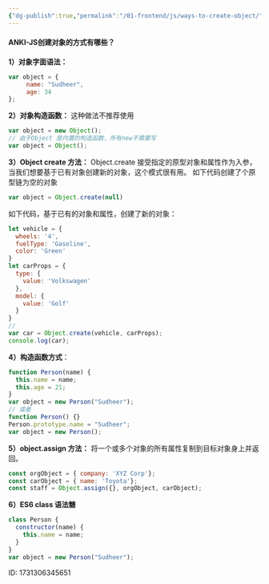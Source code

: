 ```yaml
---
{"dg-publish":true,"permalink":"/01-frontend/js/ways-to-create-object/","title":"JS创建对象的方式有哪些？","created":"2024-11-11T14:14:58.893+08:00","updated":"2024-11-11T14:25:45.661+08:00"}
---
```


#### ANKI-JS创建对象的方式有哪些？
**1）对象字面语法：**
```js
var object = {
     name: "Sudheer",
     age: 34
};
```
**2）对象构造函数：**
这种做法不推荐使用
```js
var object = new Object();
// 由于Object 是内置的构造函数，所有new不需要写
var object = Object();
```
**3）Object create 方法：**
Object.create 接受指定的原型对象和属性作为入参，当我们想要基于已有对象创建新的对象，这个模式很有用。
如下代码创建了个原型链为空的对象
```js
var object = Object.create(null)
```
如下代码，基于已有的对象和属性，创建了新的对象：
```js
let vehicle = {
  wheels: '4',
  fuelType: 'Gasoline',
  color: 'Green'
}
let carProps = {
  type: {
    value: 'Volkswagen'
  },
  model: {
    value: 'Golf'
  }
}
// 
var car = Object.create(vehicle, carProps);
console.log(car);
```
**4）构造函数方式**：
```js
function Person(name) {
  this.name = name;
  this.age = 21;
}
var object = new Person("Sudheer");
// 或者
function Person() {}
Person.prototype.name = "Sudheer";
var object = new Person();
```
**5）object.assign 方法：**
将一个或多个对象的所有属性复制到目标对象身上并返回。
```js
const orgObject = { company: 'XYZ Corp'};
const carObject = { name: 'Toyota'};
const staff = Object.assign({}, orgObject, carObject);
```
**6）ES6 class 语法糖**
```js
class Person {
  constructor(name) {
    this.name = name;
  }
}
var object = new Person("Sudheer");
```
ID: 1731306345651


